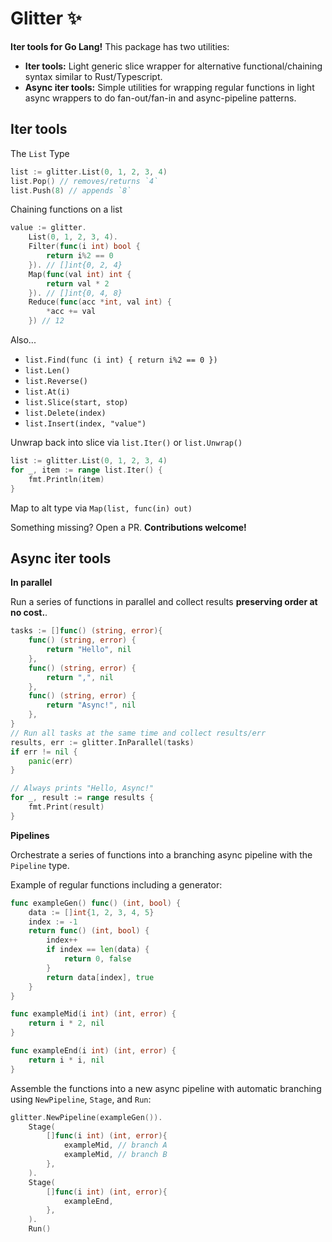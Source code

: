 # Glitter ✨
**Iter tools for Go Lang!** This package has two utilities:

- **Iter tools:** Light generic slice wrapper for alternative functional/chaining syntax similar to Rust/Typescript.
- **Async iter tools:** Simple utilities for wrapping regular functions in light async wrappers to do fan-out/fan-in and async-pipeline patterns.

## Iter tools

The `List` Type

```go
list := glitter.List(0, 1, 2, 3, 4)
list.Pop() // removes/returns `4`
list.Push(8) // appends `8`
```

Chaining functions on a list

```go
value := glitter.
    List(0, 1, 2, 3, 4).
    Filter(func(i int) bool { 
        return i%2 == 0 
    }). // []int{0, 2, 4}
    Map(func(val int) int {
        return val * 2
    }). // []int{0, 4, 8}
    Reduce(func(acc *int, val int) {
        *acc += val
    }) // 12
```

Also...
- `list.Find(func (i int) { return i%2 == 0 })`
- `list.Len()`
- `list.Reverse()`
- `list.At(i)`
- `list.Slice(start, stop)`
- `list.Delete(index)`
- `list.Insert(index, "value")`

Unwrap back into slice via `list.Iter()` or `list.Unwrap()`

```go
list := glitter.List(0, 1, 2, 3, 4)
for _, item := range list.Iter() {
    fmt.Println(item)
}
```

Map to alt type via `Map(list, func(in) out)`

Something missing? Open a PR. **Contributions welcome!**

## Async iter tools

**In parallel**

Run a series of functions in parallel and collect results **preserving order at no cost.**.

```go
tasks := []func() (string, error){
    func() (string, error) {
        return "Hello", nil
    },
    func() (string, error) {
        return ",", nil
    },
    func() (string, error) {
        return "Async!", nil
    },
}
// Run all tasks at the same time and collect results/err
results, err := glitter.InParallel(tasks)
if err != nil {
    panic(err)
}

// Always prints "Hello, Async!"
for _, result := range results {
    fmt.Print(result)
}
```

**Pipelines**

Orchestrate a series of functions into a branching async pipeline with the `Pipeline` type.

Example of regular functions including a generator:

```go
func exampleGen() func() (int, bool) {
	data := []int{1, 2, 3, 4, 5}
	index := -1
	return func() (int, bool) {
		index++
		if index == len(data) {
			return 0, false
		}
		return data[index], true
	}
}

func exampleMid(i int) (int, error) {
	return i * 2, nil
}

func exampleEnd(i int) (int, error) {
	return i * i, nil
}
```

Assemble the functions into a new async pipeline with automatic branching using `NewPipeline`, `Stage`, and `Run`:

```go
glitter.NewPipeline(exampleGen()).
    Stage(
        []func(i int) (int, error){
            exampleMid, // branch A
            exampleMid, // branch B
        },
    ).
    Stage(
        []func(i int) (int, error){
            exampleEnd,
        },
    ).
    Run()
```